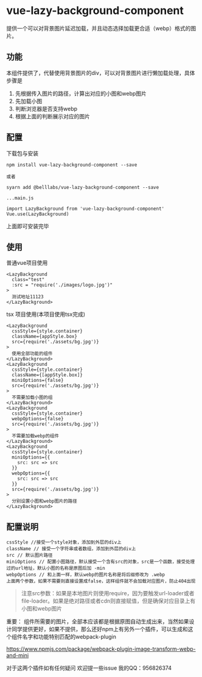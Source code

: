 # vue-lazy-background-component
提供一个可以对背景图片延迟加载，并且动态选择加载更合适（webp）格式的图片。

## 功能
本组件提供了，代替使用背景图片的div，可以对背景图片进行懒加载处理，具体步骤是
1. 先根据传入图片的路径，计算出对应的小图和webp图片
2. 先加载小图
3. 判断浏览器是否支持webp
4. 根据上面的判断展示对应的图片

## 配置
下载包与安装
```
npm install vue-lazy-background-component --save

或者

syarn add @belllabs/vue-lazy-background-component --save

...main.js

import LazyBackground from 'vue-lazy-background-component'
Vue.use(LazyBackground)

```
上面即可安装完毕

## 使用
普通vue项目使用
```
<LazyBackground
  class="test"
  :src = "require('./images/logo.jpg')"
>
  测试地址11123
</LazyBackground>
```

tsx 项目使用(本项目使用tsx完成)
```
<LazyBackground
  cssStyle={style.container}
  className={appStyle.box}
  src={require('./assets/bg.jpg')}
>
  使用全部功能的组件
</LazyBackground>
<LazyBackground
  cssStyle={style.container}
  className={[appStyle.box]}
  miniOptions={false}
  src={require('./assets/bg.jpg')}
>
  不需要加载小图的组
</LazyBackground>
<LazyBackground
  cssStyle={style.container}
  webpOptions={false}
  src={require('./assets/bg.jpg')}
>
  不需要加载webp的组件
</LazyBackground>
<LazyBackground
  cssStyle={style.container}
  miniOptions={{
    src: src => src
  }}
  webpOptions={{
    src: src => src
  }}
  src={require('./assets/bg.jpg')}
>
  分别设置小图和webp图片的路径
</LazyBackground>
```

## 配置说明
```
cssStyle //接受一个style对象，添加到外层的div上
className // 接受一个字符串或者数组，添加到外层的div上
src // 默认图片路径
miniOptions // 配置小图路径，默认接受一个含有src的对象，src是一个函数，接受处理过的url地址，默认小图的名称是原图后加 -min
webpOptions // 和上面一样，默认webp的图片名称是将后缀修改为 .webp
上面两个参数，如果不需要则直接设置成false，这样组件就不会加载对应图片，防止404出现

```

> 注意src参数：如果是本地图片则使用require，因为要触发url-loader或者file-loader。如果是绝对路径或者cdn则直接赋值，但是确保对应目录上有小图和webp图片

重要：
组件所需要的图片，全部本应该都是根据原图自动生成出来，当然如果设计同学提供更好，如果不提供，那么还好npm上有另外一个插件，可以生成和这个组件名字和功能特别匹配的webpack-plugin

https://www.npmjs.com/package/webpack-plugin-image-transform-webp-and-mini

对于这两个插件如有任何疑问
欢迎提一些issue
我的QQ：956826374